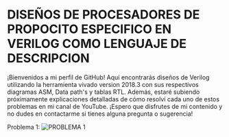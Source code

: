 # DISEÑOS DE PROCESADORES DE PROPOCITO ESPECIFICO EN VERILOG COMO LENGUAJE DE DESCRIPCION 

¡Bienvenidos a mi perfil de GitHub! Aquí encontrarás diseños de Verilog utilizando la herramienta vivado version 2018.3 con sus respectivos diagramas ASM, Data path's y tablas RTL. Además, estaré subiendo próximamente explicaciones detalladas de cómo resolví cada uno de estos problemas en mi canal de YouTube. ¡Espero que disfrutes de mi contenido y no dudes en contactarme si tienes alguna pregunta o sugerencia!

Problema 1:
![PROBLEMA 1](https://user-images.githubusercontent.com/74619261/209997712-5a297737-58f7-42f5-a5f8-3593583f6bc5.png)



